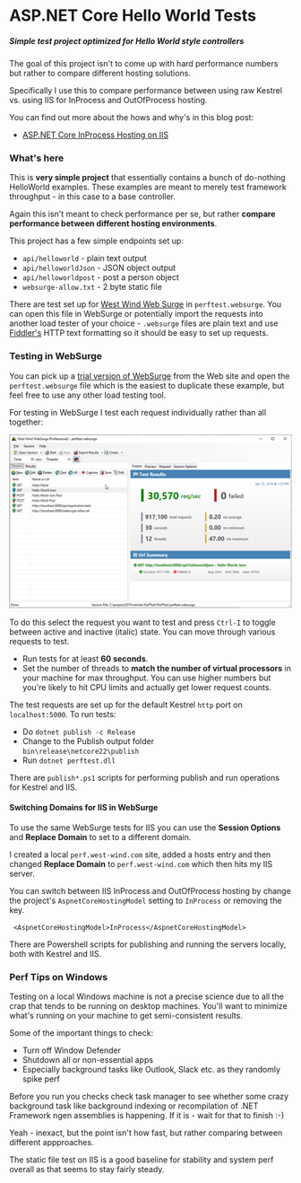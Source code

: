 # ASP.NET Core Hello World Tests
##### Simple test project optimized for Hello World style controllers

The goal of this project isn't to come up with hard performance numbers but rather to compare different hosting solutions.

Specifically I use this to compare performance between using raw Kestrel vs. using IIS for InProcess and OutOfProcess hosting.

You can find out more about the hows and why's in this blog post:

*  [ASP.NET Core InProcess Hosting on IIS](https://weblog.west-wind.com/posts/2019/Mar/16/ASPNET-Core-Hosting-on-IIS-with-ASPNET-Core-22)

### What's here
This is **very simple project** that essentially contains a bunch of do-nothing HelloWorld examples. These examples are meant to merely test framework throughput - in this case to a base controller. 

Again this isn't meant to check performance per se, but rather **compare performance between different hosting environments**.

This project has a few simple endpoints set up:

* `api/helloworld`  - plain text output
* `api/helloworldJson` - JSON object output
* `api/helloworldpost` - post a person object
* `websurge-allow.txt` - 2 byte static file 

There are test set up for [West Wind Web Surge](https://websurge.west-wind.com) in `perftest.websurge`. You can open this file in WebSurge or potentially import the requests into another load tester of your choice - `.websurge` files are plain text and use [Fiddler's](https://telerik.com/fiddler) HTTP text formatting so it should be easy to set up requests.

### Testing in WebSurge
You can pick up a [trial version of WebSurge](https://websurge.west-wind.com) from the Web site and open the `perftest.websurge` file which is the easiest to duplicate these example, but feel free to use any other load testing tool.

For testing in WebSurge I test each request individually rather than all together:

![](ScreenShot.png)

To do this select the request you want to test and press `Ctrl-I` to toggle between active and inactive (italic) state. You can move through various requests to test.

* Run tests for at least **60 seconds**. 
* Set the number of threads to **match the number of virtual processors** in your machine for max throughput. You can use higher numbers but you're likely to hit CPU limits and actually get lower request counts.

The test requests are set up for the default Kestrel `http` port on `localhost:5000`. To run tests:

* Do `dotnet publish -c Release`
* Change to the Publish output folder  
  `bin\release\netcore22\publish`
* Run `dotnet perftest.dll`

There are `publish*.ps1` scripts for performing publish and run operations for Kestrel and IIS.

#### Switching Domains for IIS in WebSurge
To use the same WebSurge tests for IIS you can use the **Session Options** and **Replace Domain** to set to a different domain. 

I created a local `perf.west-wind.com` site, added a hosts entry and then changed **Replace Domain** to `perf.west-wind.com` which then hits my IIS server.

You can switch between IIS InProcess and OutOfProcess hosting by change the project's `AspnetCoreHostingModel` setting to `InProcess` or removing the key.

```
 <AspnetCoreHostingModel>InProcess</AspnetCoreHostingModel>
```

There are Powershell scripts for publishing and running the servers locally, both with Kestrel and IIS.

### Perf Tips on Windows
Testing on a local Windows machine is not a precise science due to all the crap that tends to be running on desktop machines. You'll want to minimize what's running on your machine to get semi-consistent results.

Some of the important things to check:

* Turn off Window Defender
* Shutdown all or non-essential apps
* Especially background tasks like Outlook, Slack etc. as they randomly spike perf


Before you run you checks check task manager to see whether some crazy background task like background indexing or recompilation of .NET Framework ngen assemblies is happening. If it is - wait for that to finish :-) 

Yeah - inexact, but the point isn't how fast, but rather comparing between different appproaches.

The static file test on IIS is a good baseline for stability and system perf overall as that seems to stay fairly steady.